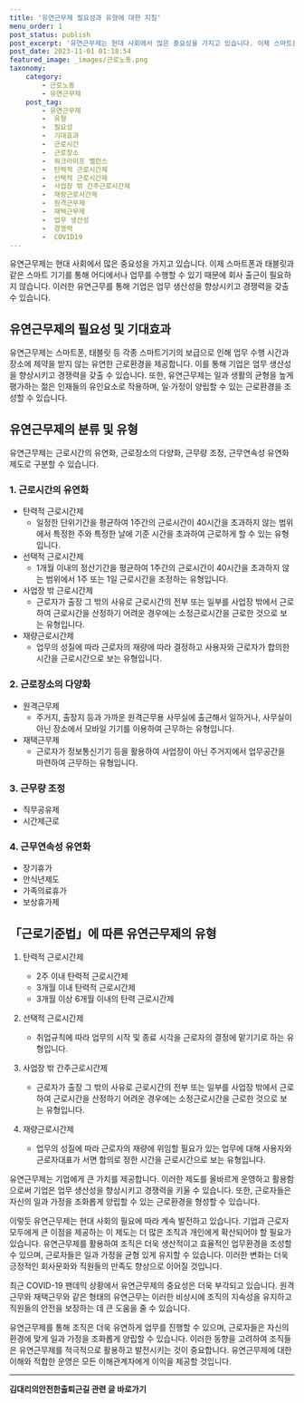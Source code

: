 ```yaml
---
title: '유연근무제 필요성과 유형에 대한 지침'
menu_order: 1
post_status: publish
post_excerpt: '유연근무제는 현대 사회에서 많은 중요성을 가지고 있습니다. 이제 스마트폰과 태블릿과 같은 스마트 기기를 통해 어디에서나 업무를 수행할 수 있기 때문에 회사 출근이 필요하지 않습니다. 이러한 유연근무를 통해 기업은 업무 생산성을 향상시키고 경쟁력을 갖출 수 있습니다.'
post_date: 2023-11-01 01:18:54
featured_image: _images/근로노동.png
taxonomy:
    category:
        - 근로노동
        - 유연근무제
    post_tag:
        - 유연근무제
        -  유형
        -  필요성
        -  기대효과
        -  근로시간
        -  근로장소
        -  워크라이프 밸런스
        -  탄력적 근로시간제
        -  선택적 근로시간제
        -  사업장 밖 간주근로시간제
        -  재량근로시간제
        -  원격근무제
        -  재택근무제
        -  업무 생산성
        -  경쟁력
        -  COVID19
---
```



유연근무제는 현대 사회에서 많은 중요성을 가지고 있습니다. 이제 스마트폰과 태블릿과 같은 스마트 기기를 통해 어디에서나 업무를 수행할 수 있기 때문에 회사 출근이 필요하지 않습니다. 이러한 유연근무를 통해 기업은 업무 생산성을 향상시키고 경쟁력을 갖출 수 있습니다.

## 유연근무제의 필요성 및 기대효과

유연근무제는 스마트폰, 태블릿 등 각종 스마트기기의 보급으로 인해 업무 수행 시간과 장소에 제약을 받지 않는 유연한 근로환경을 제공합니다. 이를 통해 기업은 업무 생산성을 향상시키고 경쟁력을 갖출 수 있습니다. 또한, 유연근무제는 일과 생활의 균형을 높게 평가하는 젊은 인재들의 유인요소로 작용하며, 일·가정이 양립할 수 있는 근로환경을 조성할 수 있습니다.

## 유연근무제의 분류 및 유형

유연근무제는 근로시간의 유연화, 근로장소의 다양화, 근무량 조정, 근무연속성 유연화 제도로 구분할 수 있습니다.

### 1. 근로시간의 유연화

- 탄력적 근로시간제
  - 일정한 단위기간을 평균하여 1주간의 근로시간이 40시간을 초과하지 않는 범위에서 특정한 주와 특정한 날에 기준 시간을 초과하여 근로하게 할 수 있는 유형입니다.
- 선택적 근로시간제
  - 1개월 이내의 정산기간을 평균하여 1주간의 근로시간이 40시간을 초과하지 않는 범위에서 1주 또는 1일 근로시간을 조정하는 유형입니다.
- 사업장 밖 근로시간제
  - 근로자가 출장 그 밖의 사유로 근로시간의 전부 또는 일부를 사업장 밖에서 근로하여 근로시간을 산정하기 어려운 경우에는 소정근로시간을 근로한 것으로 보는 유형입니다.
- 재량근로시간제
  - 업무의 성질에 따라 근로자의 재량에 따라 결정하고 사용자와 근로자가 합의한 시간을 근로시간으로 보는 유형입니다.

### 2. 근로장소의 다양화

- 원격근무제
  - 주거지, 출장지 등과 가까운 원격근무용 사무실에 출근해서 일하거나, 사무실이 아닌 장소에서 모바일 기기를 이용하여 근무하는 유형입니다.
- 재택근무제
  - 근로자가 정보통신기기 등을 활용하여 사업장이 아닌 주거지에서 업무공간을 마련하여 근무하는 유형입니다.

### 3. 근무량 조정

- 직무공유제
- 시간제근로

### 4. 근무연속성 유연화

- 장기휴가
- 안식년제도
- 가족의료휴가
- 보상휴가제

## 「근로기준법」에 따른 유연근무제의 유형

1. 탄력적 근로시간제
   - 2주 이내 탄력적 근로시간제
   - 3개월 이내 탄력적 근로시간제
   - 3개월 이상 6개월 이내의 탄력 근로시간제

2. 선택적 근로시간제
   - 취업규칙에 따라 업무의 시작 및 종료 시각을 근로자의 결정에 맡기기로 하는 유형입니다.

3. 사업장 밖 간주근로시간제
   - 근로자가 출장 그 밖의 사유로 근로시간의 전부 또는 일부를 사업장 밖에서 근로하여 근로시간을 산정하기 어려운 경우에는 소정근로시간을 근로한 것으로 보는 유형입니다.

4. 재량근로시간제
   - 업무의 성질에 따라 근로자의 재량에 위임할 필요가 있는 업무에 대해 사용자와 근로자대표가 서면 합의로 정한 시간을 근로시간으로 보는 유형입니다.

유연근무제는 기업에게 큰 가치를 제공합니다. 이러한 제도를 올바르게 운영하고 활용함으로써 기업은 업무 생산성을 향상시키고 경쟁력을 키울 수 있습니다. 또한, 근로자들은 자신의 일과 가정을 조화롭게 양립할 수 있는 근로환경을 형성할 수 있습니다.

이렇듯 유연근무제는 현대 사회의 필요에 따라 계속 발전하고 있습니다. 기업과 근로자 모두에게 큰 이점을 제공하는 이 제도는 더 많은 조직과 개인에게 확산되어야 할 필요가 있습니다. 유연근무제를 활용하여 조직은 더욱 생산적이고 효율적인 업무환경을 조성할 수 있으며, 근로자들은 일과 가정을 균형 있게 유지할 수 있습니다. 이러한 변화는 더욱 긍정적인 회사문화와 직원들의 만족도 향상으로 이어질 것입니다.

최근 COVID-19 팬데믹 상황에서 유연근무제의 중요성은 더욱 부각되고 있습니다. 원격근무와 재택근무와 같은 형태의 유연근무는 이러한 비상시에 조직의 지속성을 유지하고 직원들의 안전을 보장하는 데 큰 도움을 줄 수 있습니다.

유연근무제를 통해 조직은 더욱 유연하게 업무를 진행할 수 있으며, 근로자들은 자신의 환경에 맞게 일과 가정을 조화롭게 양립할 수 있습니다. 이러한 동향을 고려하여 조직들은 유연근무제를 적극적으로 활용하고 발전시키는 것이 중요합니다. 유연근무제에 대한 이해와 적합한 운영은 모든 이해관계자에게 이익을 제공할 것입니다.
<!-- wp:separator -->
<hr class="wp-block-separator has-alpha-channel-opacity"/>
<!-- /wp:separator -->

<!-- wp:group {"backgroundColor":"base","layout":{"type":"constrained"}} -->
<div class="wp-block-group has-base-background-color has-background"><!-- wp:paragraph {"align":"center","fontSize":"medium"} -->
<p class="has-text-align-center has-large-font-size"><strong>김대리의안전한출퇴근길 관련 글 바로가기</strong></p>
<!-- /wp:paragraph -->


<!-- wp:latest-posts
{"categories":[{"id":1794,"count":19,"description":"","link":"https://uknowlaw.com/category/%ea%b9%80%eb%8c%80%eb%a6%ac%ec%9d%98%ec%95%88%ec%a0%84%ed%95%9c%ec%b6%9c%ed%87%b4%ea%b7%bc%ea%b8%b8/","name":"김대리의안전한출퇴근길","slug":"김대리의안전한출퇴근길","taxonomy":"category","parent":0,"meta":[],"_links":{"self":[{"href":"https://uknowlaw.com/wp-json/wp/v2/categories/1794"}],"collection":[{"href":"https://uknowlaw.com/wp-json/wp/v2/categories"}],"about":[{"href":"https://uknowlaw.com/wp-json/wp/v2/taxonomies/category"}],"wp:post_type":[{"href":"https://uknowlaw.com/wp-json/wp/v2/posts?categories=1794"}],"curies":[{"name":"wp","href":"https://api.w.org/{rel}","templated":true}]}}],"postsToShow":100,"excerptLength":28,"postLayout":"grid","columns":2,"featuredImageAlign":"left","featuredImageSizeSlug":"large","fontSize":18px} /--></div>
<!-- /wp:group -->